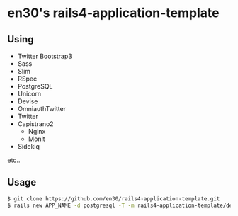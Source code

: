 # en30's rails4-application-template

## Using
- Twitter Bootstrap3
- Sass
- Slim
- RSpec
- PostgreSQL
- Unicorn
- Devise
- OmniauthTwitter
- Twitter
- Capistrano2
    - Nginx
    - Monit
- Sidekiq

etc..

## Usage
```sh
$ git clone https://github.com/en30/rails4-application-template.git
$ rails new APP_NAME -d postgresql -T -m rails4-application-template/default.rb
```
